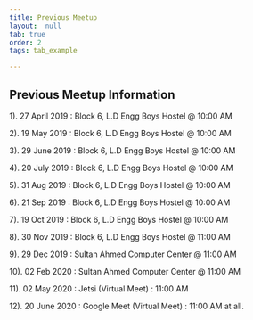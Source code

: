 ```yaml
---
title: Previous Meetup
layout:  null
tab: true
order: 2
tags: tab_example

---
```


## Previous Meetup Information

1). 27 April 2019 : Block 6, L.D Engg Boys Hostel @ 10:00 AM

2). 19 May 2019 : Block 6, L.D Engg Boys Hostel @ 10:00 AM

3). 29 June 2019 : Block 6, L.D Engg Boys Hostel @ 10:00 AM

4). 20 July 2019 : Block 6, L.D Engg Boys Hostel @ 10:00 AM

5). 31 Aug 2019 : Block 6, L.D Engg Boys Hostel @ 10:00 AM

6). 21 Sep 2019 : Block 6, L.D Engg Boys Hostel @ 10:00 AM

7). 19 Oct 2019 : Block 6, L.D Engg Boys Hostel @ 10:00 AM

8). 30 Nov 2019 : Block 6, L.D Engg Boys Hostel @ 11:00 AM

9). 29 Dec 2019 : Sultan Ahmed Computer Center @ 11:00 AM

10). 02 Feb 2020 : Sultan Ahmed Computer Center @ 11:00 AM

11). 02 May 2020 : Jetsi (Virtual Meet) : 11:00 AM

12). 20 June 2020 : Google Meet (Virtual Meet) : 11:00 AM at all.
